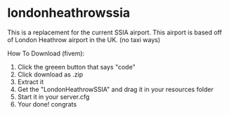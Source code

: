 # londonheathrowssia
This is a replacement for the current SSIA airport. This airport is based off of London Heathrow airport in  the UK.
(no taxi ways)

How To Download (fivem):

1. Click the greeen button that says "code"
2. Click download as .zip
3. Extract it
4. Get the "LondonHeathrowSSIA" and drag it in your resources folder
5. Start it in your server.cfg
6. Your done! congrats
